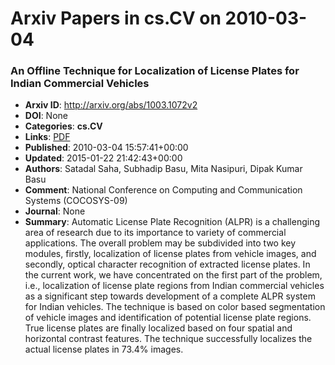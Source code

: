 # Arxiv Papers in cs.CV on 2010-03-04
### An Offline Technique for Localization of License Plates for Indian Commercial Vehicles
- **Arxiv ID**: http://arxiv.org/abs/1003.1072v2
- **DOI**: None
- **Categories**: **cs.CV**
- **Links**: [PDF](http://arxiv.org/pdf/1003.1072v2)
- **Published**: 2010-03-04 15:57:41+00:00
- **Updated**: 2015-01-22 21:42:43+00:00
- **Authors**: Satadal Saha, Subhadip Basu, Mita Nasipuri, Dipak Kumar Basu
- **Comment**: National Conference on Computing and Communication Systems
  (COCOSYS-09)
- **Journal**: None
- **Summary**: Automatic License Plate Recognition (ALPR) is a challenging area of research due to its importance to variety of commercial applications. The overall problem may be subdivided into two key modules, firstly, localization of license plates from vehicle images, and secondly, optical character recognition of extracted license plates. In the current work, we have concentrated on the first part of the problem, i.e., localization of license plate regions from Indian commercial vehicles as a significant step towards development of a complete ALPR system for Indian vehicles. The technique is based on color based segmentation of vehicle images and identification of potential license plate regions. True license plates are finally localized based on four spatial and horizontal contrast features. The technique successfully localizes the actual license plates in 73.4% images.



